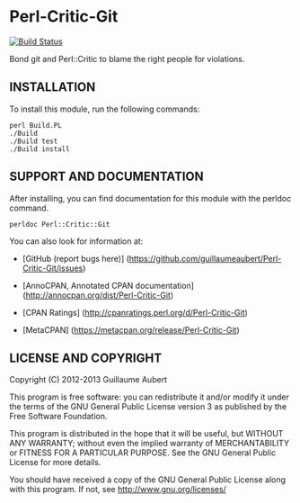 Perl-Critic-Git
===============

[![Build Status](https://travis-ci.org/guillaumeaubert/Perl-Critic-Git.png?branch=master)](https://travis-ci.org/guillaumeaubert/Perl-Critic-Git)

Bond git and Perl::Critic to blame the right people for violations.


INSTALLATION
------------

To install this module, run the following commands:

	perl Build.PL
	./Build
	./Build test
	./Build install


SUPPORT AND DOCUMENTATION
-------------------------

After installing, you can find documentation for this module with the
perldoc command.

	perldoc Perl::Critic::Git


You can also look for information at:

 * [GitHub (report bugs here)]
   (https://github.com/guillaumeaubert/Perl-Critic-Git/issues)

 * [AnnoCPAN, Annotated CPAN documentation]
   (http://annocpan.org/dist/Perl-Critic-Git)

 * [CPAN Ratings]
   (http://cpanratings.perl.org/d/Perl-Critic-Git)

 * [MetaCPAN]
   (https://metacpan.org/release/Perl-Critic-Git)


LICENSE AND COPYRIGHT
---------------------

Copyright (C) 2012-2013 Guillaume Aubert

This program is free software: you can redistribute it and/or modify it under
the terms of the GNU General Public License version 3 as published by the Free
Software Foundation.

This program is distributed in the hope that it will be useful, but WITHOUT ANY
WARRANTY; without even the implied warranty of MERCHANTABILITY or FITNESS FOR A
PARTICULAR PURPOSE. See the GNU General Public License for more details.

You should have received a copy of the GNU General Public License along with
this program. If not, see http://www.gnu.org/licenses/

